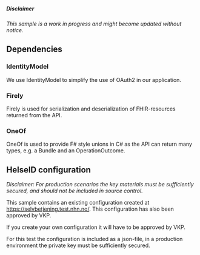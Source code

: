 ﻿##### Disclaimer
*This sample is a work in progress and might become updated without notice.*

## Dependencies
### IdentityModel
We use IdentityModel to simplify the use of OAuth2 in our application.
### Firely
Firely is used for serialization and deserialization of FHIR-resources returned from the API.
### OneOf
OneOf is used to provide F# style unions in C# as the API can return many types, 
e.g. a Bundle and an OperationOutcome. 

## HelseID configuration
*Disclaimer: For production scenarios the key materials must be sufficiently secured, 
and should not be included in source control.*

This sample contains an existing configuration created at https://selvbetjening.test.nhn.no/.
This configuration has also been approved by VKP.

If you create your own configuration it will have to be approved by VKP.

For this test the configuration is included as a json-file, 
in a production environment the private key must be sufficiently secured.
